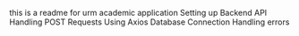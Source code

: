 this is a readme for urm academic application
Setting up Backend API
Handling POST Requests
Using Axios
Database Connection
Handling errors
